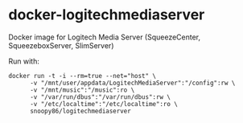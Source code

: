 # docker-logitechmediaserver

Docker image for Logitech Media Server (SqueezeCenter, SqueezeboxServer, SlimServer)



Run with:

```
docker run -t -i --rm=true --net="host" \
      -v "/mnt/user/appdata/LogitechMediaServer":"/config":rw \
	  -v "/mnt/music":"/music":ro \
	  -v "/var/run/dbus":"/var/run/dbus":rw \
      -v "/etc/localtime":"/etc/localtime":ro \
      snoopy86/logitechmediaserver
```
